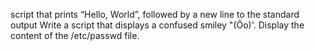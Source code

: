 script that prints “Hello, World”, followed by a new line to the standard output
Write a script that displays a confused smiley "(Ôo)'.
Display the content of the /etc/passwd file.
